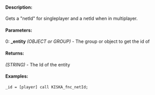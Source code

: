 #### Description:
Gets a "netId" for singleplayer and a netId when in multiplayer.

#### Parameters:
0: **_entity** *(OBJECT or GROUP)* - The group or object to get the id of

#### Returns:
*(STRING)* - The Id of the entity

#### Examples:
```sqf
_id = [player] call KISKA_fnc_netId;
```

